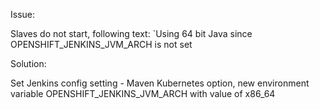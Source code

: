 Issue:

Slaves do not start, following text: `Using 64 bit Java since OPENSHIFT_JENKINS_JVM_ARCH is not set

Solution:

Set Jenkins config setting - Maven Kubernetes option, new environment variable OPENSHIFT_JENKINS_JVM_ARCH with value of x86_64
